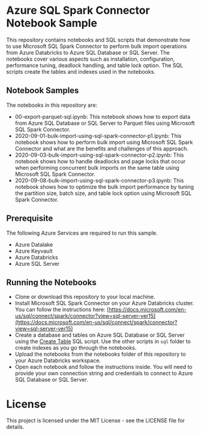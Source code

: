 # Azure SQL Spark Connector Notebook Sample

This repository contains notebooks and SQL scripts that demonstrate how to use Microsoft SQL Spark Connector to perform bulk import operations from Azure Databricks to Azure SQL Database or SQL Server. The notebooks cover various aspects such as installation, configuration, performance tuning, deadlock handling, and table lock option. The SQL scripts create the tables and indexes used in the notebooks.

## Notebook Samples

The notebooks in this repository are:

* 00-export-parquet-sql.ipynb: This notebook shows how to export data from Azure SQL Database or SQL Server to Parquet files using Microsoft SQL Spark Connector.
* 2020-09-01-bulk-import-using-sql-spark-connector-p1.ipynb: This notebook shows how to perform bulk import using Microsoft SQL Spark Connector and what are the benefits and challenges of this approach.
* 2020-09-03-bulk-import-using-sql-spark-connector-p2.ipynb: This notebook shows how to handle deadlocks and page locks that occur when performing concurrent bulk imports on the same table using Microsoft SQL Spark Connector.
* 2020-09-08-bulk-import-using-sql-spark-connector-p3.ipynb: This notebook shows how to optimize the bulk import performance by tuning the partition size, batch size, and table lock option using Microsoft SQL Spark Connector.


## Prerequisite
The following Azure Services are required to run this sample.
- Azure Datalake
- Azure Keyvault
- Azure Databricks
- Azure SQL Server

## Running the Notebooks
- Clone or download this repository to your local machine.
- Install Microsoft SQL Spark Connector on your Azure Databricks cluster. You can follow the instructions here: [https://docs.microsoft.com/en-us/sql/connect/spark/connector?view=sql-server-ver15](https://docs.microsoft.com/en-us/sql/connect/spark/connector?view=sql-server-ver15)
- Create a database and tables on Azure SQL Database or SQL Server using the [Create Table](https://github.com/Azure-Samples/azure-sql-spark-connector-notebook-sample/blob/main/sql/create_table.sql) SQL script. Use the other scripts in `sql` folder to create indexes as you go through the notebooks.
- Upload the notebooks from the notebooks folder of this repository to your Azure Databricks workspace.
- Open each notebook and follow the instructions inside. You will need to provide your own connection string and credentials to connect to Azure SQL Database or SQL Server.

# License

This project is licensed under the MIT License - see the LICENSE file for details.
